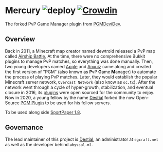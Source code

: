 Mercury ![deploy](https://github.com/Electroid/PGM/workflows/deploy/badge.svg) [![Crowdin](https://badges.crowdin.net/pgm/localized.svg)](https://crowdin.com/project/pgm)
===

The forked PvP Game Manager plugin from [PGMDev/Dev](https://github.com/PGMDev/PGM).

Overview
--------

Back in 2011, a Minecraft map creator named dewtroid released a PvP map called [Airship Battle.](https://www.youtube.com/watch?v=3dLo8ytygWs) At the time, there were no comprehensive Bukkit plugins to manage PvP matches, so everything was done manually. Then, two young developers named [Apple](https://github.com/tonybruess) and [Anxuiz](https://github.com/anxuiz) came along and created the first version of "PGM" (also known as **P**vP **G**ame **M**anager) to automate the process of playing PvP matches. Later, they would establish the popular Minecraft server network, `Overcast Network` (also know as `oc.tc`). After the network went through a cycle of hyper-growth, stabilization, and eventual closure in 2016, its [plugins](https://github.com/OvercastNetwork/ProjectAres) were open sourced for the community to enjoy. Now in 2020, a young fellow by the name [Destial](https://github.com/destial) forked the now Open-Source [PGM Plugin](https://github.com/PGMDev/pgm) to be used for his fellow servers.

To be used along side [SportPaper 1.8](https://github.com/Electroid/SportPaper).

Governance
----------

The lead maintainer of this project is [Destial](https://github.com/destial), an administrator at `sgcraft.net` as well as the developer behind `abyssal.ml`.
